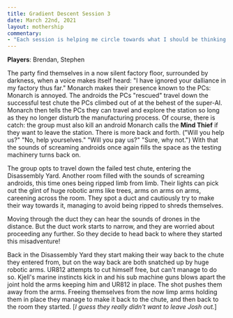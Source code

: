 ```yaml
---
title: Gradient Descent Session 3
date: March 22nd, 2021
layout: mothership
commentary:
- "Each session is helping me circle towards what I should be thinking about and prepping before playing. This module is very terse: something I appreciate with a module describing a space that's quite huge and complicated. That I am able to run this module with such minimal half-assed prepping feels like a miracle. That said, one thing I realize is I need to flesh out how I would run particular bits and bobs that aren’t explained in detail. The room with the giant arms ripping up androids would (obviously?) try and rip up the players as well, but there aren’t any rules or advice on how that would work mechanically. Because I am not that familiar with mothership it feels a bit harder to improvise on the spot. With these sorts of dangerous traps, I also prefer to have all the mechanics down ahead of time, so I don't wimp out in game. (Would I have had the arms rip off the players limbs if Stephen's character hadn't managed to free them? I'm not so sure.) I also find myself describing every single room as cavernous industrial space. I need some dungeon dressing tables or prompts."
---
```


**Players**: Brendan, Stephen

The party find themselves in a now silent factory floor, surrounded by darkness, when a voice makes itself heard: "I have ignored your dalliance in my factory thus far." Monarch makes their presence known to the PCs: Monarch is annoyed. The androids the PCs "rescued" travel down the successful test chute the PCs climbed out of at the behest of the super-AI. Monarch then tells the PCs they can travel and explore the station so long as they no longer disturb the manufacturing process. Of course, there is catch: the group must also kill an android Monarch calls the **Mind Thief** if they want to leave the station. There is more back and forth. ("Will you help us?" "No, help yourselves." "Will you pay us?" "Sure, why not.") With that the sounds of screaming androids once again fills the space as the testing machinery turns back on.

The group opts to travel down the failed test chute, entering the Disassembly Yard. Another room filled with the sounds of screaming androids, this time ones being ripped limb from limb. Their lights can pick out the glint of huge robotic arms like trees, arms on arms on arms, careening across the room. They spot a duct and cautiously try to make their way towards it, managing to avoid being ripped to shreds themselves.

Moving through the duct they can hear the sounds of drones in the distance. But the duct work starts to narrow, and they are worried about proceeding any further. So they decide to head back to where they started this misadventure!

Back in the Disassembly Yard they start making their way back to the chute they entered from, but on the way back are both snatched up by huge robotic arms. UR812 attempts to cut himself free, but can't manage to do so. Kjell's marine instincts kick in and his sub machine guns blows apart the joint hold the arms keeping him and UR812 in place. The shot pushes them away from the arms. Freeing themselves from the now limp arms holding them in place they manage to make it back to the chute, and then back to the room they started. [_I guess they really didn't want to leave Josh out._]
